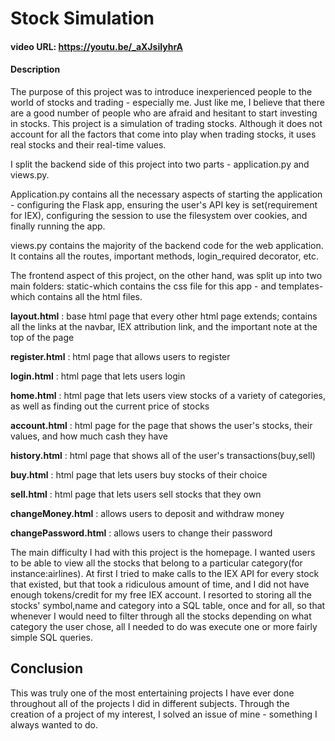 # Stock Simulation
#### video URL: https://youtu.be/_aXJsiIyhrA
#### Description
The purpose of this project was to introduce inexperienced people to the world of stocks and trading - especially me.
Just like me, I believe that there are a good number of people who are afraid and hesitant to start investing in stocks.
This project is a simulation of trading stocks. Although it does not account for all the factors that come into play when trading stocks,
it uses real stocks and their real-time values.

I split the backend side of this project into two parts - application.py and views.py.

Application.py contains all the necessary aspects of starting the application - configuring the Flask app,
ensuring the user's API key is set(requirement for IEX), configuring the session to use the filesystem over cookies,
and finally running the app.

views.py contains the majority of the backend code for the web application. It contains all the routes, important methods,
login_required decorator, etc.

The frontend aspect of this project, on the other hand, was split up into two main folders: static-which contains the css file for this app - and
templates-which contains all the html files.

**layout.html** : base html page that every other html page extends; contains all the links at the navbar, IEX attribution link, and the important note at the top of the page

**register.html** : html page that allows users to register

**login.html** : html page that lets users login

**home.html** : html page that lets users view stocks of a variety of categories, as well as finding out the current price of stocks

**account.html** : html page for the page that shows the user's stocks, their values, and how much cash they have

**history.html** : html page that shows all of the user's transactions(buy,sell)

**buy.html** : html page that lets users buy stocks of their choice

**sell.html** : html page that lets users sell stocks that they own

**changeMoney.html** : allows users to deposit and withdraw money

**changePassword.html** : allows users to change their password

The main difficulty I had with this project is the homepage. I wanted users to be able to view all the stocks that belong to a particular category(for instance:airlines).
At first I tried to make calls to the IEX API for every stock that existed, but that took a ridiculous amount of time, and I did not have enough tokens/credit for my
free IEX account. I resorted to storing all the stocks' symbol,name and category into a SQL table, once and for all, so that whenever I would need to filter through
all the stocks depending on what category the user chose, all I needed to do was execute one or more fairly simple SQL queries. 

## Conclusion

This was truly one of the most entertaining projects I have ever done throughout all of the projects I did in different subjects. Through the creation of a project of my interest, I solved an issue of mine - something I always wanted to do.
